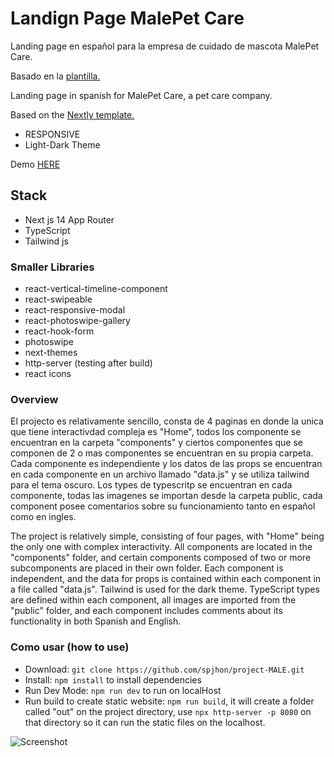 # Landign Page MalePet Care

Landing page en español para la empresa de cuidado de mascota MalePet Care.

Basado en la [plantilla.](https://github.com/web3templates/nextly-template)

Landing page in spanish for MalePet Care, a pet care company.

Based on the [Nextly template.](https://github.com/web3templates/nextly-template)

- RESPONSIVE
- Light-Dark Theme

Demo [HERE](https://spjhon.github.io/project-MALE/)

## Stack

- Next js 14 App Router
- TypeScript
- Tailwind js

### Smaller Libraries

- react-vertical-timeline-component
- react-swipeable
- react-responsive-modal
- react-photoswipe-gallery
- react-hook-form
- photoswipe
- next-themes
- http-server (testing after build)
- react icons

### Overview

El projecto es relativamente sencillo, consta de 4 paginas en donde la unica que tiene interactivdad compleja es "Home", todos los componente se encuentran en la carpeta "components" y ciertos componentes que se componen de 2 o mas componentes se encuentran en su propia carpeta. Cada componente es independiente y los datos de las props se encuentran en cada componente en un archivo llamado "data.js" y se utiliza tailwind para el tema oscuro. Los types de typescritp se encuentran en cada componente, todas las imagenes se importan desde la carpeta public, cada component posee comentarios sobre su funcionamiento tanto en español como en ingles.

The project is relatively simple, consisting of four pages, with "Home" being the only one with complex interactivity. All components are located in the "components" folder, and certain components composed of two or more subcomponents are placed in their own folder. Each component is independent, and the data for props is contained within each component in a file called "data.js". Tailwind is used for the dark theme. TypeScript types are defined within each component, all images are imported from the "public" folder, and each component includes comments about its functionality in both Spanish and English.

### Como usar (how to use)

- Download: `git clone https://github.com/spjhon/project-MALE.git`
- Install: `npm install` to install dependencies
- Run Dev Mode: `npm run dev` to run on localHost
- Run build to create static website: `npm run build`, it will create a folder called "out" on the project directory, use `npx http-server -p 8080` on that directory so it can run the static files on the localhost.

![Screenshot](/public/screencapture-spjhon-github-io-project-MALE-2024-08-20-15_44_07.png)
